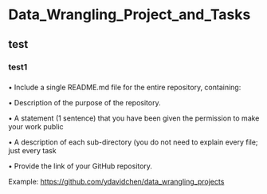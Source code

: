 # Data_Wrangling_Project_and_Tasks
## test
### test1

### 
•	Include a single README.md file for the entire repository, containing:

•	Description of the purpose of the repository.

•	A statement (1 sentence) that you have been given the permission to make your work public

•	A description of each sub-directory (you do not need to explain every file; just every task

•	Provide the link of your GitHub repository. 

Example:  https://github.com/ydavidchen/data_wrangling_projects 
